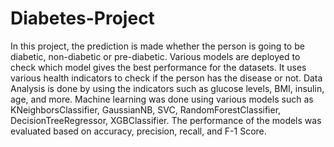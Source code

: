 # Diabetes-Project
In this project, the prediction is made whether the person is going to be diabetic, non-diabetic or pre-diabetic. Various models are deployed to check which model gives the best performance for the datasets. It uses various health indicators to check if the person has the disease or not.
Data Analysis is done by using the indicators such as glucose levels, BMI, insulin, age, and more.
Machine learning was done using various models such as KNeighborsClassifier, GaussianNB, SVC, RandomForestClassifier, DecisionTreeRegressor, XGBClassifier.
The performance of the models was evaluated based on accuracy, precision, recall, and F-1 Score.
